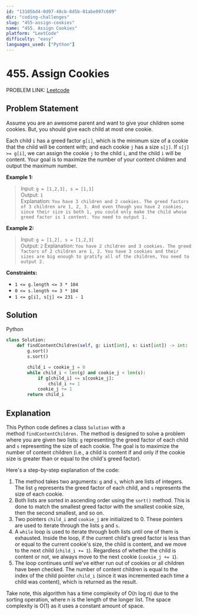 ```yaml
---
id: "13105bd4-0d97-48cb-8d5b-01abe097c609"
dir: "coding-challenges"
slug: "455-assign-cookies"
name: "455. Assign Cookies"
platform: "LeetCode"
difficulty: "easy"
languages_used: ["Python"]
---
```


# 455. Assign Cookies

PROBLEM LINK: [Leetcode](https://leetcode.com/problems/assign-cookies/)

## Problem Statement

Assume you are an awesome parent and want to give your children some cookies. But, you should give each child at most one cookie.

Each child `i` has a greed factor `g[i]`, which is the minimum size of a cookie that the child will be content with; and each cookie `j` has a size `s[j]`. If `s[j] >= g[i]`, we can assign the cookie `j` to the child `i`, and the child `i` will be content. Your goal is to maximize the number of your content children and output the maximum number.

**Example 1:**

> Input: `g = [1,2,3], s = [1,1]`  
> Output: `1`  
> Explanation: `You have 3 children and 2 cookies. The greed factors of 3 children are 1, 2, 3. And even though you have 2 cookies, since their size is both 1, you could only make the child whose greed factor is 1 content. You need to output 1.`

**Example 2:**

> Input: `g = [1,2], s = [1,2,3]`  
> Output: `2`
> Explanation: `You have 2 children and 3 cookies. The greed factors of 2 children are 1, 2. You have 3 cookies and their sizes are big enough to gratify all of the children, You need to output 2.`

**Constraints:**

- `1 <= g.length <= 3 * 104`
- `0 <= s.length <= 3 * 104`
- `1 <= g[i], s[j] <= 231 - 1`

## Solution

Python

```python
class Solution:
    def findContentChildren(self, g: List[int], s: List[int]) -> int:
        g.sort()
        s.sort()

        child_i = cookie_j = 0
        while child_i < len(g) and cookie_j < len(s):
            if g[child_i] <= s[cookie_j]:
                child_i += 1
            cookie_j += 1
        return child_i
```

## Explanation

This Python code defines a class `Solution` with a method `findContentChildren.` The method is designed to solve a problem where you are given two lists: `g` representing the greed factor of each child and `s` representing the size of each cookie. The goal is to maximize the number of content children (i.e., a child is content if and only if the cookie size is greater than or equal to the child's greed factor).

Here's a step-by-step explanation of the code:

1. The method takes two arguments: `g` and `s`, which are lists of integers. The list `g` represents the greed factor of each child, and `s` represents the size of each cookie.
2. Both lists are sorted in ascending order using the `sort()` method. This is done to match the smallest greed factor with the smallest cookie size, then the second smallest, and so on.
3. Two pointers `child_i` and `cookie_j` are initialized to 0. These pointers are used to iterate through the lists `g` and `s`.
4. A `while` loop is used to iterate through both lists until one of them is exhausted. Inside the loop, if the current child's greed factor is less than or equal to the current cookie's size, the child is content, and we move to the next child (`child_i += 1`). Regardless of whether the child is content or not, we always move to the next cookie (`cookie_j += 1`).
5. The loop continues until we've either run out of cookies or all children have been checked. The number of content children is equal to the index of the child pointer `child_i` (since it was incremented each time a child was content), which is returned as the result.

Take note, this algorithm has a time complexity of O(n log n) due to the sorting operation, where n is the length of the longer list. The space complexity is O(1) as it uses a constant amount of space.
